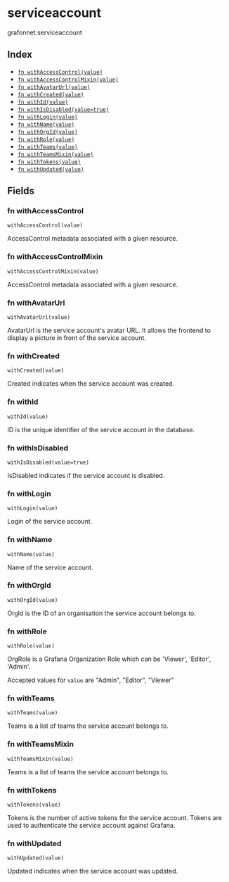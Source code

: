 # serviceaccount

grafonnet.serviceaccount

## Index

* [`fn withAccessControl(value)`](#fn-withaccesscontrol)
* [`fn withAccessControlMixin(value)`](#fn-withaccesscontrolmixin)
* [`fn withAvatarUrl(value)`](#fn-withavatarurl)
* [`fn withCreated(value)`](#fn-withcreated)
* [`fn withId(value)`](#fn-withid)
* [`fn withIsDisabled(value=true)`](#fn-withisdisabled)
* [`fn withLogin(value)`](#fn-withlogin)
* [`fn withName(value)`](#fn-withname)
* [`fn withOrgId(value)`](#fn-withorgid)
* [`fn withRole(value)`](#fn-withrole)
* [`fn withTeams(value)`](#fn-withteams)
* [`fn withTeamsMixin(value)`](#fn-withteamsmixin)
* [`fn withTokens(value)`](#fn-withtokens)
* [`fn withUpdated(value)`](#fn-withupdated)

## Fields

### fn withAccessControl

```jsonnet
withAccessControl(value)
```

AccessControl metadata associated with a given resource.

### fn withAccessControlMixin

```jsonnet
withAccessControlMixin(value)
```

AccessControl metadata associated with a given resource.

### fn withAvatarUrl

```jsonnet
withAvatarUrl(value)
```

AvatarUrl is the service account's avatar URL. It allows the frontend to display a picture in front
of the service account.

### fn withCreated

```jsonnet
withCreated(value)
```

Created indicates when the service account was created.

### fn withId

```jsonnet
withId(value)
```

ID is the unique identifier of the service account in the database.

### fn withIsDisabled

```jsonnet
withIsDisabled(value=true)
```

IsDisabled indicates if the service account is disabled.

### fn withLogin

```jsonnet
withLogin(value)
```

Login of the service account.

### fn withName

```jsonnet
withName(value)
```

Name of the service account.

### fn withOrgId

```jsonnet
withOrgId(value)
```

OrgId is the ID of an organisation the service account belongs to.

### fn withRole

```jsonnet
withRole(value)
```

OrgRole is a Grafana Organization Role which can be 'Viewer', 'Editor', 'Admin'.

Accepted values for `value` are "Admin", "Editor", "Viewer"

### fn withTeams

```jsonnet
withTeams(value)
```

Teams is a list of teams the service account belongs to.

### fn withTeamsMixin

```jsonnet
withTeamsMixin(value)
```

Teams is a list of teams the service account belongs to.

### fn withTokens

```jsonnet
withTokens(value)
```

Tokens is the number of active tokens for the service account.
Tokens are used to authenticate the service account against Grafana.

### fn withUpdated

```jsonnet
withUpdated(value)
```

Updated indicates when the service account was updated.
